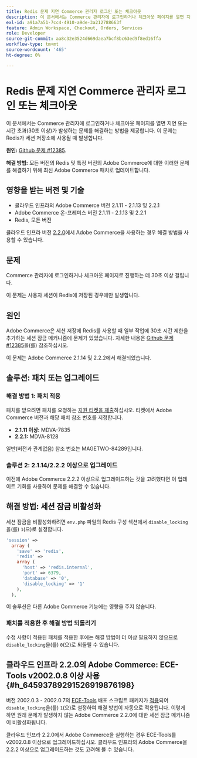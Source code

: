 ```yaml
---
title: Redis 문제 지연 Commerce 관리자 로그인 또는 체크아웃
description: 이 문서에서는 Commerce 관리자에 로그인하거나 체크아웃 페이지를 열면 지연 또는 시간 초과(30초 이상)가 발생하는 문제를 해결하는 방법을 제공합니다. 이 문제는 Redis가 세션 저장소에 사용될 때 발생합니다.
exl-id: a91a7a51-7cc4-4910-a9de-3a212788663f
feature: Admin Workspace, Checkout, Orders, Services
role: Developer
source-git-commit: aa8c32e3524d669daea7bcf8bc63ed9f8ed16ffa
workflow-type: tm+mt
source-wordcount: '465'
ht-degree: 0%

---
```


# Redis 문제 지연 Commerce 관리자 로그인 또는 체크아웃

이 문서에서는 Commerce 관리자에 로그인하거나 체크아웃 페이지를 열면 지연 또는 시간 초과(30초 이상)가 발생하는 문제를 해결하는 방법을 제공합니다. 이 문제는 Redis가 세션 저장소에 사용될 때 발생합니다.

**원인:**   [Github 문제 \#12385](https://github.com/magento/magento2/issues/12385).

**해결 방법:** 모든 버전의 Redis 및 특정 버전의 Adobe Commerce에 대한 이러한 문제를 해결하기 위해 최신 Adobe Commerce 패치로 업데이트합니다.

## 영향을 받는 버전 및 기술

* 클라우드 인프라의 Adobe Commerce 버전 2.1.11 - 2.1.13 및 2.2.1
* Adobe Commerce 온-프레미스 버전 2.1.11 - 2.1.13 및 2.2.1
* Redis, 모든 버전

클라우드 인프라 버전 [2.2.0](#h_64593789291526919876198)에서 Adobe Commerce을 사용하는 경우 해결 방법을 사용할 수 있습니다.

## 문제

Commerce 관리자에 로그인하거나 체크아웃 페이지로 진행하는 데 30초 이상 걸립니다.

이 문제는 사용자 세션이 Redis에 저장된 경우에만 발생합니다.

## 원인

Adobe Commerce은 세션 저장에 Redis를 사용할 때 일부 작업에 30초 시간 제한을 추가하는 세션 잠금 메커니즘에 문제가 있었습니다. 자세한 내용은 [Github 문제 \#12385](https://github.com/magento/magento2/issues/12385)을(를) 참조하십시오.

이 문제는 Adobe Commerce 2.1.14 및 2.2.2에서 해결되었습니다.

## 솔루션: 패치 또는 업그레이드

### 해결 방법 1: 패치 적용

패치를 받으려면 패치를 요청하는 [지원 티켓을 제출](/help/help-center-guide/help-center/magento-help-center-user-guide.md#submit-ticket)하십시오. 티켓에서 Adobe Commerce 버전과 해당 패치 참조 번호를 지정합니다.

* **2.1.11 이상:** MDVA-7835
* **2.2.1:** MDVA-8128

일반(버전과 관계없음) 참조 번호는 MAGETWO-84289입니다.

### 솔루션 2: 2.1.14/2.2.2 이상으로 업그레이드

이전에 Adobe Commerce 2.2.2 이상으로 업그레이드하는 것을 고려했다면 이 업데이트 기회를 사용하여 문제를 해결할 수 있습니다.

## 해결 방법: 세션 잠금 비활성화

세션 잠금을 비활성화하려면 `env.php` 파일의 Redis 구성 섹션에서 `disable_locking`을(를) `1`(으)로 설정합니다.

```php
'session' =>
  array (
    'save' => 'redis',
    'redis' =>
    array (
      'host' => 'redis.internal',
      'port' => 6379,
      'database' => '0',
      'disable_locking' => '1'
    ),
  ),
```

이 솔루션은 다른 Adobe Commerce 기능에는 영향을 주지 않습니다.

### 패치를 적용한 후 해결 방법 되돌리기

수정 사항이 적용된 패치를 적용한 후에는 해결 방법이 더 이상 필요하지 않으므로 `disable_locking`을(를) `0`(으)로 되돌릴 수 있습니다.

## 클라우드 인프라 2.2.0의 Adobe Commerce: ECE-Tools v2002.0.8 이상 사용 {#h_64593789291526919876198}

버전 2002.0.3 - 2002.0.7의 [ECE-Tools](https://devdocs.magento.com/cloud/project/ece-tools-update.html) 배포 스크립트 패키지가 [적용](https://experienceleague.adobe.com/docs/commerce-cloud-service/user-guide/dev-tools/ece-tools/update-package.html)되어 `disable_locking`을(를) `1`(으)로 설정하여 해결 방법이 자동으로 적용됩니다. 이렇게 하면 원래 문제가 발생하지 않는 Adobe Commerce 2.2.0에 대한 세션 잠금 메커니즘이 비활성화됩니다.

클라우드 인프라 2.2.0에서 Adobe Commerce을 실행하는 경우 ECE-Tools를 v2002.0.8 이상으로 업그레이드하십시오. 클라우드 인프라의 Adobe Commerce을 2.2.2 이상으로 업그레이드하는 것도 고려해 볼 수 있습니다.
